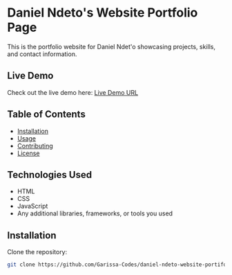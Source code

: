 # Daniel Ndeto's Website Portfolio Page

This is the portfolio website for Daniel Ndet'o showcasing projects, skills, and contact information.

## Live Demo

Check out the live demo here: [Live Demo URL](#)

## Table of Contents

- [Installation](#installation)
- [Usage](#usage)
- [Contributing](#contributing)
- [License](#license)

## Technologies Used

- HTML
- CSS
- JavaScript
- Any additional libraries, frameworks, or tools you used

## Installation

Clone the repository:

```bash
git clone https://github.com/Garissa-Codes/daniel-ndeto-website-portifolio-page.git
